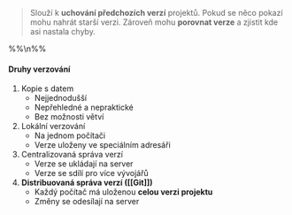 >Slouží k **uchování předchozích verzí** projektů. Pokud se něco pokazí mohu nahrát starší verzi.
Zároveň mohu **porovnat verze** a zjistit kde asi nastala chyby.

%%\n%%
#### Druhy verzování

1. Kopie s datem
	- Nejjednodušší
	- Nepřehledné a nepraktické
	- Bez možnosti větví
1. Lokální verzování
	- Na jednom počítači
	- Verze uloženy ve speciálním adresáři
1. Centralizovaná správa verzí
	- Verze se ukládají na server
	- Verze se sdílí pro více vývojářů
1. **Distribuovaná správa verzí ([[Git]])**
	- Každý počítač má uloženou **celou verzi projektu**
	- Změny se odesílají na server